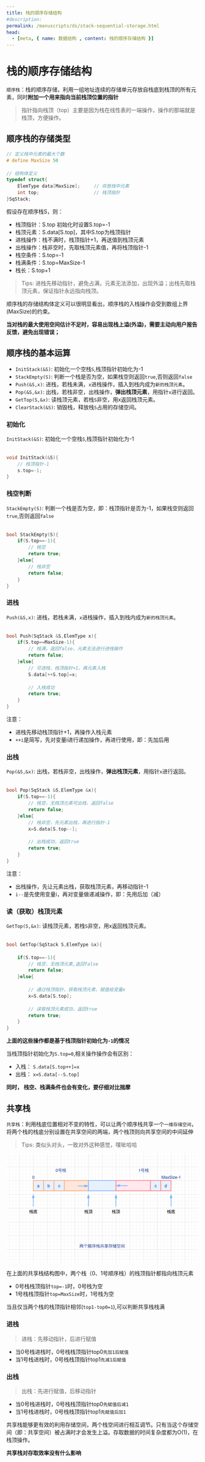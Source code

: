 ```yaml
---
title: 栈的顺序存储结构
#description: 
permalink: /manuscripts/ds/stack-sequential-storage.html
head:   
  - [meta, { name: 数据结构 , content: 栈的顺序存储结构 }]
---
```


# 栈的顺序存储结构

`顺序栈`：栈的顺序存储，利用一组地址连续的存储单元存放自栈底到栈顶的所有元素，同时**附加一个用来指向当前栈顶位置的指针**

> 指针指向栈顶（top）主要是因为栈在线性表的一端操作，操作的那端就是栈顶，方便操作。

## 顺序栈的存储类型

```cpp
// 定义栈中元素的最大个数
# define MaxSize 50

// 结构体定义
typedef struct{
    ElemType data[MaxSize];     // 存放栈中元素
    int top;                    // 栈顶指针
}SqStack;

```

假设存在顺序栈S，则：

- 栈顶指针：S.top 初始化时设置S.top=-1
- 栈顶元素：S.data[S.top]，其中S.top为栈顶指针
- 进栈操作：栈不满时，栈顶指针+1，再送值到栈顶元素
- 出栈操作：栈非空时，先取栈顶元素值，再将栈顶指针-1
- 栈空条件：S.top=-1
- 栈满条件：S.top=MaxSize-1
- 栈长：S.top+1

> Tips: 进栈先移动指针，避免占满，元素无法添加，出现外溢；出栈先取栈顶元素，保证指针永远指向栈顶。

顺序栈的存储结构体定义可以很明显看出，顺序栈的入栈操作会受到数组上界(MaxSize)的约束。

**当对栈的最大使用空间估计不足时，容易出现栈上溢(外溢)，需要主动向用户报告反馈，避免出现错误；**

## 顺序栈的基本运算

- `InitStack(&S)`: 初始化一个空栈`S`,栈顶指针初始化为-1
- `StackEmpty(S)`: 判断一个栈是否为空，如果栈空则返回`true`,否则返回`false`
- `Push(&S,x)`: 进栈，若栈未满，`x`进栈操作，插入到栈内成为`新的栈顶元素`。
- `Pop(&S,&x)`: 出栈，若栈非空，出栈操作，**弹出栈顶元素**，用指针`x`进行返回。
- `GetTop(S,&x)`: 读栈顶元素，若栈`S`非空，用x返回栈顶元素。
- `ClearStack(&S)`: 销毁栈，释放栈`S`占用的存储空间。

### 初始化

`InitStack(&S)`: 初始化一个空栈`S`,栈顶指针初始化为-1

```cpp

void InitStack(&S){
    // 栈顶指针-1
    s.top=-1;
}

```

### 栈空判断

`StackEmpty(S)`: 判断一个栈是否为空，即：栈顶指针是否为-1，如果栈空则返回`true`,否则返回`false`

```cpp

bool StackEmpty(S){
    if(S.top==-1){
        // 栈空
        return true;
    }else{
        // 栈非空
        return false;
    }
}

```

### 进栈

`Push(&S,x)`: 进栈，若栈未满，`x`进栈操作，插入到栈内成为`新的栈顶元素`。

```cpp

bool Push(SqStack &S,ElemType x){
    if(S.top==MaxSize-1){
        // 栈满，返回false，元素无法进行进栈操作
        return false;
    }else{
        // 可进栈，栈顶指针+1，再元素入栈
        S.data[++S.top]=x;
        
        // 入栈成功
        return true;
    }
}

```

注意：

- 进栈先移动栈顶指针+1，再操作入栈元素
- `++i`是简写，先对变量i进行递加操作，再进行使用，即：先加后用

### 出栈

`Pop(&S,&x)`: 出栈，若栈非空，出栈操作，**弹出栈顶元素**，用指针`x`进行返回。

```cpp

bool Pop(SqStack &S,ElemType &x){
    if(S.top==-1){
        // 栈空，无栈顶元素可出栈，返回false
        return false;
    }else{
        // 栈非空，先元素出栈，再进行指针-1
        x=S.data[S.top--];
        
        // 出栈成功，返回true
        return true;
    }
}

```

注意：

- 出栈操作，先让元素出栈，获取栈顶元素，再移动指针-1
- `i--`是先使用变量i，再对变量做递减操作，即：先用后加（减）

### 读（获取）栈顶元素

`GetTop(S,&x)`: 读栈顶元素，若栈`S`非空，用x返回栈顶元素。

```cpp

bool GetTop(SqStack S,ElemType &x){
    
    if(S.top==-1){
        // 栈空，无栈顶元素,返回false
        return false;
    }else{
    
        // 通过栈顶指针，获取栈顶元素，赋值给变量x
        x=S.data[S.top];
        
        // 读取栈顶元素成功，返回true
        return true;
    }
}

```

**上面的这些操作都是基于栈顶指针初始化为`-1`的情况**

当栈顶指针初始化为`S.top=0`,相关操作操作会有区别：

- 入栈： `S.data[S.top++]=x`
- 出栈： `x=S.data[--S.top]`

**同时， 栈空、栈满条件也会有变化，要仔细对比揣摩**

## 共享栈

`共享栈`：利用栈底位置相对不变的特性，可以让两个顺序栈共享一个`一维存储空间`，将两个栈的栈底分别设置在共享空间的两端，两个栈顶则向共享空间的中间延伸

>Tips: 类似头对头，一致对外这种感觉，噗呲哈哈

![顺序栈共享存储空间](./images/顺序栈共享存储空间.png)

在上面的共享栈结构图中，两个栈（0、1号顺序栈）的栈顶指针都指向栈顶元素

- 0号栈栈顶指针`top=-1`时，0号栈为空
- 1号栈栈顶指针`top=MaxSize`时，1号栈为空

当且仅当两个栈的栈顶指针相邻(`top1-top0=1`),可以判断共享栈栈满

### 进栈

> 进栈：先移动指针，后进行赋值

- 当0号栈进栈时，0号栈栈顶指针top0`先加1后赋值`
- 当1号栈进栈时，0号栈栈顶指针top1`先减1后赋值`

### 出栈

> 出栈：先进行赋值，后移动指针

- 当0号栈进栈时，0号栈栈顶指针top0`先赋值后减1`
- 当1号栈进栈时，0号栈栈顶指针top1`先赋值后加1`

共享栈能够更有效的利用存储空间，两个栈空间进行相互调节。只有当这个存储空间（即：共享空间）被占满时才会发生上溢。存取数据的时间复杂度都为O(1)，在栈顶操作。

**共享栈对存取效率没有什么影响**
